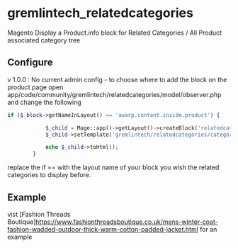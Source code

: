 # gremlintech_relatedcategories
Magento Display a Product.info block for Related Categories / All Product associated category tree

Configure 
---------------------

v 1.0.0 : No current admin config - to choose where to add the block on the product page open app/code/community/gremlintech/relatedcategories/model/observer.php and change the following

```php
if ($_block->getNameInLayout() == 'awarp.content.inside.product') {

            $_child = Mage::app()->getLayout()->createBlock('relatedcategories/categories');
            $_child->setTemplate('gremlintech/relatedcategories/categories.phtml');

            echo $_child->toHtml();
        }
```

replace the if == with the layout name of your block you wish the related categories to display before. 

Example
--------------------------------------
vist [Fashion Threads Boutique]https://www.fashionthreadsboutique.co.uk/mens-winter-coat-fashion-wadded-outdoor-thick-warm-cotton-padded-jacket.html for an example 
